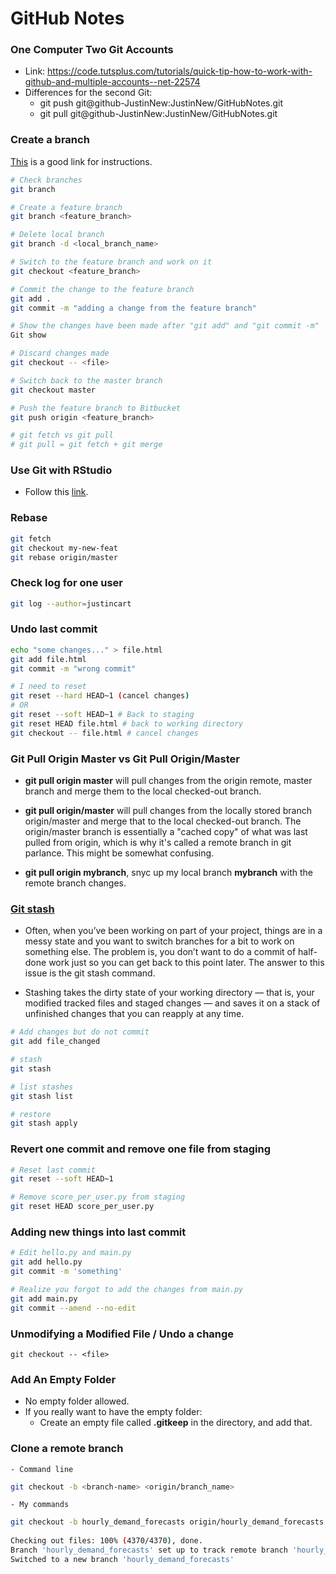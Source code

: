 GitHub Notes
==========

### One Computer Two Git Accounts
  - Link: https://code.tutsplus.com/tutorials/quick-tip-how-to-work-with-github-and-multiple-accounts--net-22574
  - Differences for the second Git:
    - git push git@github-JustinNew:JustinNew/GitHubNotes.git
    - git pull git@github-JustinNew:JustinNew/GitHubNotes.git

### Create a branch 

[This](https://confluence.atlassian.com/bitbucket/branching-a-repository-223217999.html) is a good link for instructions.

```sh
# Check branches
git branch

# Create a feature branch
git branch <feature_branch>

# Delete local branch
git branch -d <local_branch_name>

# Switch to the feature branch and work on it
git checkout <feature_branch>

# Commit the change to the feature branch
git add . 
git commit -m "adding a change from the feature branch"

# Show the changes have been made after "git add" and "git commit -m"  
Git show

# Discard changes made
git checkout -- <file>

# Switch back to the master branch
git checkout master

# Push the feature branch to Bitbucket
git push origin <feature_branch>

# git fetch vs git pull
# git pull = git fetch + git merge
```

### Use Git with RStudio

  - Follow this [link](https://jennybc.github.io/2014-05-12-ubc/ubc-r/session03_git.html).

### Rebase 

```sh
git fetch
git checkout my-new-feat
git rebase origin/master
```

### Check log for one user
```sh
git log --author=justincart
```

### Undo last commit
```sh
echo "some changes..." > file.html
git add file.html
git commit -m "wrong commit"

# I need to reset
git reset --hard HEAD~1 (cancel changes)
# OR
git reset --soft HEAD~1 # Back to staging
git reset HEAD file.html # back to working directory
git checkout -- file.html # cancel changes
```

### Git Pull Origin Master vs Git Pull Origin/Master

  - **git pull origin master** will pull changes from the origin remote, master branch and merge them to the local checked-out branch.

  - **git pull origin/master** will pull changes from the locally stored branch origin/master and merge that to the local checked-out branch. The origin/master branch is essentially a "cached copy" of what was last pulled from origin, which is why it's called a remote branch in git parlance. This might be somewhat confusing.

  - **git pull origin mybranch**, snyc up my local branch **mybranch** with the remote branch changes.

### [Git stash](https://git-scm.com/book/en/v1/Git-Tools-Stashing)

  - Often, when you’ve been working on part of your project, things are in a messy state and you want to switch branches for a bit to work on something else. The problem is, you don’t want to do a commit of half-done work just so you can get back to this point later. The answer to this issue is the git stash command.

  - Stashing takes the dirty state of your working directory — that is, your modified tracked files and staged changes — and saves it on a stack of unfinished changes that you can reapply at any time.

```sh
# Add changes but do not commit
git add file_changed

# stash
git stash

# list stashes
git stash list

# restore
git stash apply
```

### Revert one commit and remove one file from staging

```sh
# Reset last commit
git reset --soft HEAD~1

# Remove score_per_user.py from staging
git reset HEAD score_per_user.py
```

### Adding new things into last commit
```sh
# Edit hello.py and main.py 
git add hello.py 
git commit -m 'something'

# Realize you forgot to add the changes from main.py 
git add main.py
git commit --amend --no-edit
```

### Unmodifying a Modified File / Undo a change
```
git checkout -- <file>
```

### Add An Empty Folder

  - No empty folder allowed.
  - If you really want to have the empty folder:
    - Create an empty file called **.gitkeep** in the directory, and add that.

### Clone a remote branch

    - Command line

```sh 
git checkout -b <branch-name> <origin/branch_name>
```

    - My commands

```sh
git checkout -b hourly_demand_forecasts origin/hourly_demand_forecasts
    
Checking out files: 100% (4370/4370), done.
Branch 'hourly_demand_forecasts' set up to track remote branch 'hourly_demand_forecasts' from 'origin'.
Switched to a new branch 'hourly_demand_forecasts'
```
